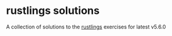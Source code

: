 # rustlings solutions
A collection of solutions to the [rustlings](https://github.com/rust-lang/rustlings) exercises for latest v5.6.0
